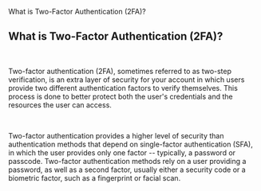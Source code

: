 What is Two-Factor Authentication (2FA)?
## **What is Two-Factor Authentication (2FA)?**

<br />

Two-factor authentication (2FA), sometimes referred to as two-step verification, is an extra layer of security for your account in which users provide two different authentication factors to verify themselves. This process is done to better protect both the user's credentials and the resources the user can access. 

<br />

Two-factor authentication provides a higher level of security than authentication methods that depend on single-factor authentication (SFA), in which the user provides only one factor -- typically, a password or passcode. Two-factor authentication methods rely on a user providing a password, as well as a second factor, usually either a security code or a biometric factor, such as a fingerprint or facial scan.
